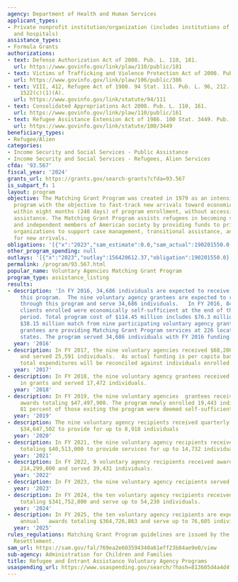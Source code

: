 ```yaml
---
agency: Department of Health and Human Services
applicant_types:
- Private nonprofit institution/organization (includes institutions of higher education
  and hospitals)
assistance_types:
- Formula Grants
authorizations:
- text: Defense Authorization Act of 2008. Pub. L. 110, 181.
  url: https://www.govinfo.gov/link/plaw/110/public/181
- text: Victims of Trafficking and Violence Protection Act of 2000. Pub. L. 106, 386.
  url: https://www.govinfo.gov/link/plaw/106/public/386
- text: VIII, 412, Refugee Act of 1980. 94 Stat. 111. Pub. L. 96, 212. 8 U.S.C. &sect;
    1522(c)(1)(A).
  url: https://www.govinfo.gov/link/statute/94/111
- text: Consolidated Appropriations Act 2008. Pub. L. 110, 161.
  url: https://www.govinfo.gov/link/plaw/110/public/161
- text: Refugee Assistance Extension Act of 1986. 100 Stat. 3449. Pub. L. 99, 605.
  url: https://www.govinfo.gov/link/statute/100/3449
beneficiary_types:
- Refugee/Alien
categories:
- Income Security and Social Services - Public Assistance
- Income Security and Social Services - Refugees, Alien Services
cfda: '93.567'
fiscal_year: '2024'
grants_url: https://grants.gov/search-grants?cfda=93.567
is_subpart_f: 1
layout: program
objective: The Matching Grant Program was created in 1979 as an intensive case management
  program with the objective to fast-track new arrivals toward economic self-sufficiency
  within eight months (240 days) of program enrollment, without accessing public cash
  assistance. The Matching Grant Program assists refugees in becoming self-supporting
  and independent members of American society by providing funds to private nonprofit
  organizations to support case management, transitional assistance, and social services
  for new arrivals.
obligations: '[{"x":"2023","sam_estimate":0.0,"sam_actual":190201550.0,"usa_spending_actual":173445947.38},{"x":"2024","sam_estimate":0.0,"sam_actual":341752800.0,"usa_spending_actual":212279575.0},{"x":"2025","sam_estimate":0.0,"sam_actual":364726863.0,"usa_spending_actual":0.0}]'
other_program_spending: null
outlays: '[{"x":"2023","outlay":156420612.37,"obligation":190201550.0},{"x":"2024","outlay":132049986.92,"obligation":212279575.0},{"x":"2025","outlay":0.0,"obligation":0.0}]'
permalink: /program/93.567.html
popular_name: Voluntary Agencies Matching Grant Program
program_type: assistance_listing
results:
- description: 'In FY 2016, 34,686 individuals are expected to receive services through
    this program.  The nine voluntary agency grantees are expected to receive grants
    through this program and serve 34,686 individuals.   In FY 2016, 84% of the 34,686
    clients enrolled were economically self-sufficient at the end of the 180 day program
    period. Total program cost of $114.45 million includes $76.3 million federal and
    $38.15 million match from nine participating voluntary agency grantees. These
    grantees are providing Matching Grant Program services at 226 locations in 42
    states. The program served 34,686 individuals with FY 2016 funding. '
  year: '2016'
- description: In FY 2017, the nine voluntary agencies received $68,200,000 in grants
    and served 25,591 individuals.  As actual funding is per capita based the final
    total expenditures will be reconciled against individuals enrolled.
  year: '2017'
- description: In FY 2018, the nine voluntary agency grantees received $47,000,000
    in grants and served 17,472 individuals.
  year: '2018'
- description: In FY 2019, the nine voluntary agencies  grantees received  annual
    awards totaling $47,497,900. The program newly enrolled 19,443 individuals and
    81 percent of those exiting the program were deemed self-sufficient.
  year: '2019'
- description: The nine voluntary agency recipients received quarterly awards totaling
    $34,647,502 to provide for up to 8,918 individuals
  year: '2020'
- description: In FY 2021, the nine voluntary agency recipients received annual awards
    totaling $40,513,000 to provide services for up to 14,732 individuals.
  year: '2021'
- description: In FY 2022, 9 voluntary agency recipients received awards totaling
    214,299,800 and served 39,431 individuals.
  year: '2022'
- description: In FY 2023, the nine voluntary agency recipients served 38,687 individuals.
  year: '2023'
- description: In FY 2024, the ten voluntary agency recipients received annual awards
    totaling $341,752,800 and serve up to 54,230 individuals.
  year: '2024'
- description: In FY 2025, the ten voluntary agency recipients are expected to receive
    annual   awards totaling $364,726,863 and serve up to 76,605 individuals.
  year: '2025'
rules_regulations: Matching Grant Program guidelines are issued by the Office of Refugee
  Resettlement.
sam_url: https://sam.gov/fal/769ea2e603594340a61eff23b84ae9e0/view
sub-agency: Administration for Children and Families
title: Refugee and Entrant Assistance Voluntary Agency Programs
usaspending_url: https://www.usaspending.gov/search/?hash=813605d4a4d4f9a5e40ac2dbc4036d69
---
```


